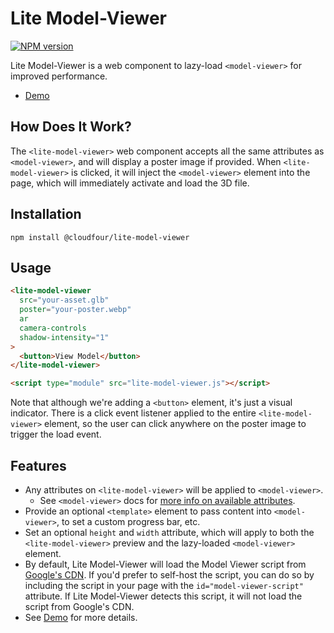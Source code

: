# Lite Model-Viewer

[![NPM version](http://img.shields.io/npm/v/@cloudfour/lite-model-viewer.svg)](https://www.npmjs.org/package/@cloudfour/lite-model-viewer)

Lite Model-Viewer is a web component to lazy-load `<model-viewer>` for improved performance.

- [Demo](https://lite-model-viewer.netlify.app/)

## How Does It Work?

The `<lite-model-viewer>` web component accepts all the same attributes as `<model-viewer>`, and will display a poster image if provided. When `<lite-model-viewer>` is clicked, it will inject the `<model-viewer>` element into the page, which will immediately activate and load the 3D file.

## Installation

```shell
npm install @cloudfour/lite-model-viewer
```

## Usage

```html
<lite-model-viewer
  src="your-asset.glb"
  poster="your-poster.webp"
  ar
  camera-controls
  shadow-intensity="1"
>
  <button>View Model</button>
</lite-model-viewer>

<script type="module" src="lite-model-viewer.js"></script>
```

Note that although we're adding a `<button>` element, it's just a visual indicator. There is a click event listener applied to the entire `<lite-model-viewer>` element, so the user can click anywhere on the poster image to trigger the load event.

## Features

- Any attributes on `<lite-model-viewer>` will be applied to `<model-viewer>`.
  - See `<model-viewer>` docs for [more info on available attributes](https://modelviewer.dev).
- Provide an optional `<template>` element to pass content into `<model-viewer>`, to set a custom progress bar, etc.
- Set an optional `height` and `width` attribute, which will apply to both the `<lite-model-viewer>` preview and the lazy-loaded `<model-viewer>` element.
- By default, Lite Model-Viewer will load the Model Viewer script from [Google's CDN](https://developers.google.com/speed/libraries#model-viewer). If you'd prefer to self-host the script, you can do so by including the script in your page with the `id="model-viewer-script"` attribute. If Lite Model-Viewer detects this script, it will not load the script from Google's CDN.
- See [Demo](https://lite-model-viewer.netlify.app/) for more details.
